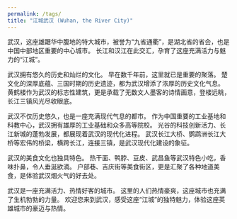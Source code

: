 ```yaml
---
permalink: /tags/
title: "江城武汉 (Wuhan, the River City)"
---
```


武汉，这座雄踞华中腹地的特大城市，被誉为“九省通衢”，是湖北省的省会，也是中国中部地区重要的中心城市。  长江和汉江在此交汇，孕育了这座充满活力与魅力的“江城”。

武汉拥有悠久的历史和灿烂的文化。  早在数千年前，这里就已是重要的聚落。  楚文化的深厚底蕴、三国时期的历史遗迹，都为武汉增添了浓厚的历史文化气息。  黄鹤楼作为武汉的标志性建筑，更是承载了无数文人墨客的诗情画意，登楼远眺，长江三镇风光尽收眼底。

武汉不仅历史悠久，也是一座充满现代气息的都市。  作为中国重要的工业基地和科教中心，武汉拥有雄厚的工业基础和众多高等院校。  光谷的科技创新活力、长江新城的蓬勃发展，都展现着武汉的现代化进程。  武汉长江大桥、鹦鹉洲长江大桥等宏伟的桥梁，横跨长江，连接三镇，是武汉现代化建设的象征。

武汉的美食文化也独具特色。  热干面、鸭脖、豆皮、武昌鱼等武汉特色小吃，香味扑鼻，令人垂涎欲滴。  户部巷、吉庆街等美食街区，更是汇聚了各种地道美食，是体验武汉烟火气的好去处。

武汉是一座充满活力、热情好客的城市。  这里的人们热情豪爽，这座城市也充满了生机勃勃的力量。  欢迎您来到武汉，感受这座“江城”的独特魅力，体验这座英雄城市的豪迈与热情。
